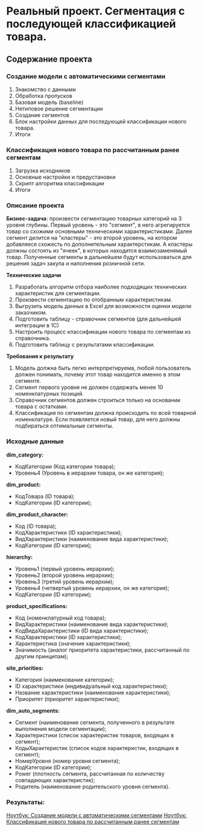 # Реальный проект. Сегментация с последующей классификацией товара.

## Содержание проекта 
### Создание модели с автоматическими сегментами
1. Знакомство с данными
2. Обработка пропусков
3. Базовая модель (baseline)
4. Нетиповое решение сегментации
5. Создание сегментов
6. Блок настройки данных для последующей классификации нового товара.
7. Итоги

### Классификация нового товара по рассчитанным ранее сегментам
1. Загрузка исходников
2. Основные настройки и предустановки
3. Скрипт алгоритма классификации
4. Итоги

### Описание проекта    
**Бизнес-задача**: произвести сегментацию товарных категорий на 3 уровня глубины. Первый уровень - это "сегмент", в него агрегируется товар со схожими основными техническими характеристиками. Далее сегмент делится на "кластеры" - это второй уровень, на котором добавляеся схожесть по дополнительным характерстикам. А кластеры должны состоять из "ячеек", в которых находится взаимозаменямый товар. Полученные сегменты в дальнейшем будут использоваться для решения задач закупа и наполнения розничной сети.

**Технические задачи** 
1. Разработать алгоритм отбора наиболее подходящих технических характеристик для сегментации.
2. Произвести сегментацию по отобранным характеристикам.
3. Выгрузить модель данных в Excel для возможности оценки модели заказчиком.
4. Подготовить таблицу - справочник сегментов (для дальнейшей интеграции в 1С)
5. Настроить процесс классификации нового товара по сегментам из справочника.
6. Подготовить таблицу с результатами классификации.

**Требования к результату** 
1. Модель должна быть легко интерпретируема, любой пользователь должен понимать, почему этот товар находится именно в этом сегменте.
2. Сегмент первого уровня не должен содержать менее 10 номенклатурных позиций.
3. Справочник сегментов должен строиться только на основании товара с остатками.
4. Классификация по сегментам должна происходить по всей товарной номенклатуре. Если появляется новый товар, для него должны подбираться оптимальные сегменты.


### Исходные данные

**dim_category:**
+ КодКатегории (Код категории товара);
+ Уровень4 (Уровень в иерархии товара, он же категория);

**dim_product:**
+ КодТовара (ID товара);
+ КодКатегории (ID категории);

**dim_product_character:**
+ Код (ID товара);
+ КодХарактеристики (ID характеристики);
+ ВидХарактеристики (наименование вида характеристики);
+ КодКатегории (ID категории);

**hierarchy:**
+ Уровень1 (первый уровень иерархии);
+ Уровень2 (второй уровень иерархии);
+ Уровень3 (третий уровень иерархии);
+ Уровень4 (четвертый уровень иерархии, он же категория);
+ КодКатегории (ID категории);

**product_specifications:**
+ Код (номенклатурный код товара);
+ ВидХарактеристики (наименование вида характеристики);
+ КодВидаХарактеристики (ID вида характеристики);
+ КодХарактеристики (ID характеристики);
+ Характеристика (значение характеристики);
+ Значимость (аналог приоритета характеристики, рассчитанный по другим принципам);

**site_priorities:**
+ Категория (наименование категории);
+ ID характеристики (индивидуальный код характеристики);
+ Название характеристики (наименование характеристики);
+ Приоритет (приоритет характеристики);


**dim_auto_segments:**
+ Сегмент (наименование сегмента, полученного в результате выполнения модели сегментации);
+ Характеристики (список характеристик товаров, входящих в сегмент);
+ КодыХарактеристик (список кодов характеристик, входящих в сегмент);
+ НомерУровня (номер уровня сегмента);
+ КодКатегории (ID категории);
+ Power (плотность сегмента, рассчитанная по количеству совпадающих характеристик);
+ Родитель (наименование родительского уровня сегмента).



### Результаты:  
[Ноутбук: Создание модели с автоматическими сегментами](https://github.com/Viktor-VK/DST-138-Prodjects/blob/main/PROJECT-FINAL_Segmentation/Модель_сегментации.ipynb)
[Ноутбук: Классификация нового товара по рассчитанным ранее сегментам](https://github.com/Viktor-VK/DST-138-Prodjects/blob/main/PROJECT-FINAL_Segmentation/Классификация_по_сегментам.ipynb)
